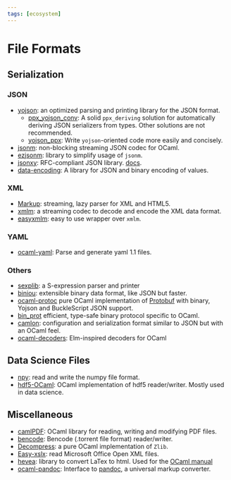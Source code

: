 ```yaml
---
tags: [ecosystem]
---
```


# File Formats

## Serialization

### JSON

* [yojson](https://github.com/mjambon/yojson):
an optimized parsing and printing library for the JSON format.
    * [ppx_yojson_conv](https://github.com/janestreet/ppx_yojson_conv):
    A solid `ppx_deriving` solution for automatically deriving JSON serializers from types.
    Other solutions are not recommended.
    * [yojson_ppx](https://github.com/NathanReb/ppx_yojson):
    Write `yojson`-oriented code more easily and concisely.
* [jsonm](http://erratique.ch/software/jsonm):
non-blocking streaming JSON codec for OCaml.
* [ezjsonm](https://github.com/mirage/ezjsonm):
library to simplify usage of `jsonm`.
* [jsonxy](https://github.com/stevebleazard/ocaml-jsonxt):
RFC-compliant JSON library. [docs](https://stevebleazard.github.io/ocaml-jsonxt/jsonxt/index.html).
* [data-encoding](https://gitlab.com/nomadic-labs/data-encoding):
A library for JSON and binary encoding of values.

### XML
* [Markup](https://github.com/aantron/markup.ml):
streaming, lazy parser for XML and HTML5.
* [xmlm](http://erratique.ch/software/xmlm):
a streaming codec to decode and encode the XML data format.
* [easyxmlm](https://github.com/mirage/ezxmlm):
easy to use wrapper over `xmlm`.

### YAML
* [ocaml-yaml](https://github.com/avsm/ocaml-yaml):
Parse and generate yaml 1.1 files.

### Others
* [sexplib](https://github.com/janestreet/sexplib):
a S-expression parser and printer
* [biniou](https://github.com/mjambon/biniou): 
extensible binary data format, like JSON but faster.
* [ocaml-protoc](https://github.com/mransan/ocaml-protoc) pure OCaml implementation of
  [Protobuf](https://developers.google.com/protocol-buffers/) with binary, Yojson and BuckleScript JSON support.
* [bin_prot](https://github.com/janestreet/bin_prot) efficient, type-safe binary protocol specific to OCaml.
* [camlon](https://gitlab.com/camlspotter/camlon):
configuration and serialization format similar to JSON but with an OCaml feel.
* [ocaml-decoders](https://github.com/mattjbray/ocaml-decoders): Elm-inspired decoders for OCaml

## Data Science Files

* [npy](https://github.com/LaurentMazare/npy-ocaml):
read and write the numpy file format.
* [hdf5-OCaml](https://github.com/vbrankov/hdf5-ocaml):
OCaml implementation of hdf5 reader/writer.
Mostly used in data science.

## Miscellaneous

* [camlPDF](https://github.com/johnwhitington/camlpdf):
OCaml library for reading, writing and modifying PDF files.
* [bencode](https://github.com/rgrinberg/bencode):
Bencode (.torrent file format) reader/writer.
* [Decompress](https://github.com/oklm-wsh/Decompress):
a pure OCaml implementation of `Zlib`.
* [Easy-xslx](https://github.com/brendanlong/ocaml-ooxml):
read Microsoft Office Open XML files.
* [hevea](https://github.com/maranget/hevea):
library to convert LaTex to html.
Used for the [OCaml manual](http://caml.inria.fr/pub/docs/manual-ocaml/)
* [ocaml-pandoc](https://github.com/smimram/ocaml-pandoc):
Interface to [pandoc](https://pandoc.org/MANUAL.html), a universal markup converter.

